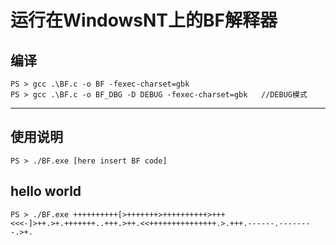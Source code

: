 # 运行在WindowsNT上的BF解释器

## 编译

    PS > gcc .\BF.c -o BF -fexec-charset=gbk
    PS > gcc .\BF.c -o BF_DBG -D DEBUG -fexec-charset=gbk   //DEBUG模式

--------------

## 使用说明

    PS > ./BF.exe [here insert BF code]

## hello world

    PS > ./BF.exe ++++++++++[>+++++++>++++++++++>+++<<<-]>++.>+.+++++++..+++.>++.<<+++++++++++++++.>.+++.------.--------.>+.



